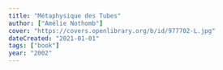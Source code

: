 ```yaml
---
title: "Métaphysique des Tubes"
author: ["Amélie Nothomb"]
cover: "https://covers.openlibrary.org/b/id/977702-L.jpg"
dateCreated: "2021-01-01"
tags: ["book"]
year: "2002"
---
```

